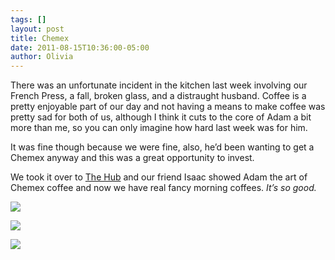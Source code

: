 ```yaml
---
tags: []
layout: post
title: Chemex
date: 2011-08-15T10:36:00-05:00
author: Olivia
---
```


There was an unfortunate incident in the kitchen last week involving our French Press, a fall, broken glass, and a distraught husband. Coffee is a pretty enjoyable part of our day and not having a means to make coffee was pretty sad for both of us, although I think it cuts to the core of Adam a bit more than me, so you can only imagine how hard last week was for him.

It was fine though because we were fine, also, he’d been wanting to get a Chemex anyway and this was a great opportunity to invest.

We took it over to [The Hub](http://www.insidethehub.com/) and our friend Isaac showed Adam the art of Chemex coffee and now we have real fancy morning coffees. _It’s so good._

![](/media/lpza1ujFcO1qfd5w2.jpg)

![](/media/lpza2t0N621qfd5w2.jpg)

![](/media/lpza3xZO5A1qfd5w2.jpg)
